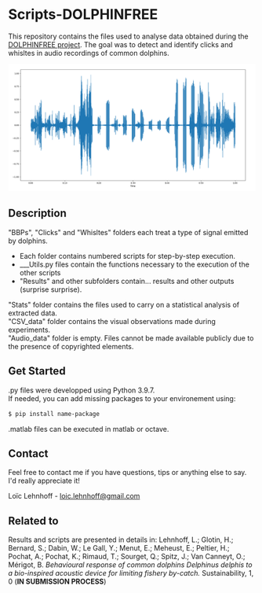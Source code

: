 # Scripts-DOLPHINFREE
This repository contains the files used to analyse data obtained during the <a href="https://umr-marbec.fr/en/the-projects/dolphinfree/">DOLPHINFREE project</a>. The goal was to detect and identify clicks and whisltes in audio recordings of common dolphins.   

![signal dolphin](audio_ex.png?raw=true)

## Description
"BBPs", "Clicks" and "Whisltes" folders each treat a type of signal emitted by dolphins.   
- Each folder contains numbered scripts for step-by-step execution. 
- ___Utils.py files contain the functions necessary to the execution of the other scripts
- "Results" and other subfolders contain... results and other outputs (surprise surprise).  

"Stats" folder contains the files used to carry on a statistical analysis of extracted data.   
"CSV_data" folder contains the visual observations made during experiments.  
"Audio_data" folder is empty. Files cannot be made available publicly due to the presence of copyrighted elements.

## Get Started
.py files were developped using Python 3.9.7.  
If needed, you can add missing packages to your environement using: 
```bash
$ pip install name-package
```

.matlab files can be executed in matlab or octave.

## Contact
Feel free to contact me if you have questions, tips or anything else to say. I'd really appreciate it!

Loïc Lehnhoff - <loic.lehnhoff@gmail.com>

## Related to
Results and scripts are presented in details in: Lehnhoff, L.; Glotin, H.; Bernard, S.; Dabin, W.; Le Gall, Y.; Menut, E.; Meheust, E.; Peltier, H.; Pochat, A.; Pochat, K.; Rimaud, T.; Sourget, Q.; Spitz, J.; Van Canneyt, O.; Mérigot, B. *Behavioural response of common *dolphins Delphinus* delphis to a bio-inspired acoustic device for limiting fishery by-catch.* Sustainability, 1, 0 (**IN SUBMISSION PROCESS**)